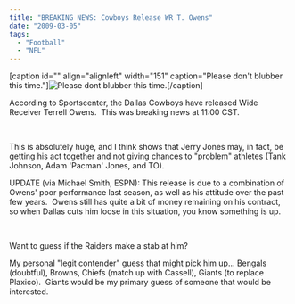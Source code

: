 ```yaml
---
title: "BREAKING NEWS: Cowboys Release WR T. Owens"
date: "2009-03-05"
tags:
  - "Football"
  - "NFL"
---
```


\[caption id="" align="alignleft" width="151" caption="Please don't blubber this time."\]![Please dont blubber this time.](images/terrell_owens_crying.jpg)\[/caption\]

According to Sportscenter, the Dallas Cowboys have released Wide Receiver Terrell Owens.  This was breaking news at 11:00 CST.

 

This is absolutely huge, and I think shows that Jerry Jones may, in fact, be getting his act together and not giving chances to "problem" athletes (Tank Johnson, Adam 'Pacman' Jones, and TO).

UPDATE (via Michael Smith, ESPN): This release is due to a combination of Owens' poor performance last season, as well as his attitude over the past few years.  Owens still has quite a bit of money remaining on his contract, so when Dallas cuts him loose in this situation, you know something is up.

 

Want to guess if the Raiders make a stab at him?

My personal "legit contender" guess that might pick him up... Bengals (doubtful), Browns, Chiefs (match up with Cassell), Giants (to replace Plaxico).  Giants would be my primary guess of someone that would be interested.
